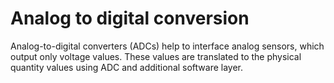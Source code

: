 # Analog to digital conversion

Analog-to-digital converters (ADCs) help to interface analog sensors, which output only voltage values. These values are translated to the physical quantity values using ADC and additional software layer. 